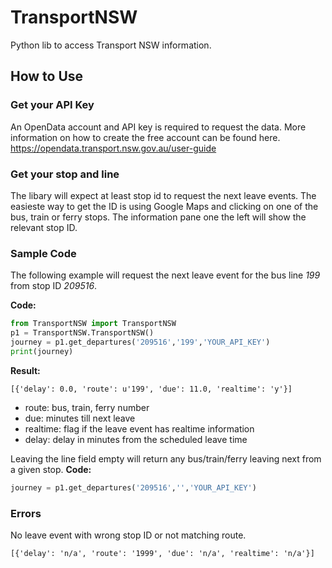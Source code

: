 # TransportNSW
Python lib to access Transport NSW information.

## How to Use

### Get your API Key
An OpenData account and API key is required to request the data. More information on how to create the free account can be found here.
https://opendata.transport.nsw.gov.au/user-guide

### Get your stop and line
The libary will expect at least stop id to request the next leave events. The easieste way to get the ID is using Google Maps and clicking on one of the bus, train or ferry stops. The information pane one the left will show the relevant stop ID.

### Sample Code
The following example will request the next leave event for the bus line *199* from stop ID *209516*.

**Code:**
```python
from TransportNSW import TransportNSW
p1 = TransportNSW.TransportNSW()
journey = p1.get_departures('209516','199','YOUR_API_KEY')
print(journey)
```
**Result:**
```
[{'delay': 0.0, 'route': u'199', 'due': 11.0, 'realtime': 'y'}]
```
* route: bus, train, ferry number
* due: minutes till next leave
* realtime: flag if the leave event has realtime information
* delay: delay in minutes from the scheduled leave time

Leaving the line field empty will return any bus/train/ferry leaving next from a given stop.
**Code:**

```python
journey = p1.get_departures('209516','','YOUR_API_KEY')
```

### Errors

No leave event with wrong stop ID or not matching route.
```
[{'delay': 'n/a', 'route': '1999', 'due': 'n/a', 'realtime': 'n/a'}]
```
